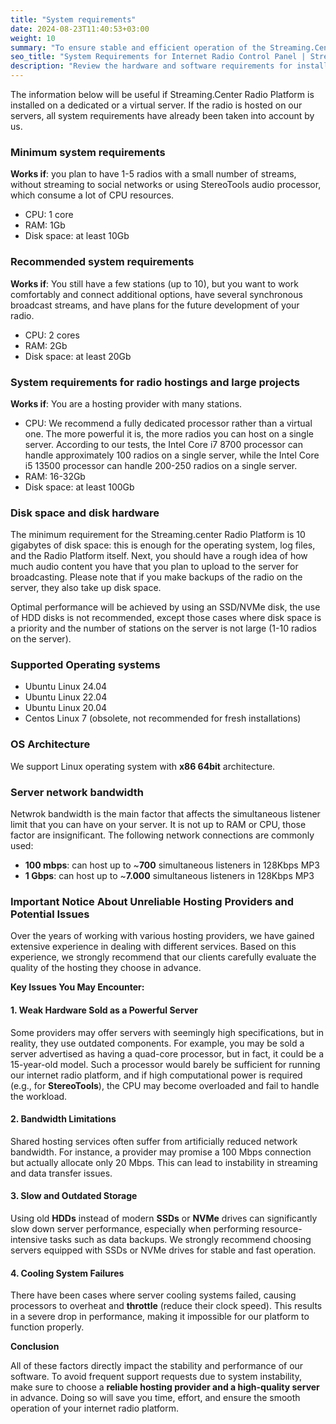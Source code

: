 ```yaml
---
title: "System requirements"
date: 2024-08-23T11:40:53+03:00
weight: 10
summary: "To ensure stable and efficient operation of the Streaming.Center Radio Platform, users must choose appropriate server resources and reliable hosting providers based on their project size, with considerations for CPU, RAM, storage type, bandwidth, and hardware quality."
seo_title: "System Requirements for Internet Radio Control Panel | Streaming.Center"
description: "Review the hardware and software requirements for installing and running our Internet radio control panel, including CPU, RAM, OS, and storage needs."
---
```


The information below will be useful if Streaming.Center Radio Platform is installed on a dedicated or a virtual server. If the radio is hosted on our servers, all system requirements have already been taken into account by us.

### Minimum system requirements
**Works if**: you plan to have 1-5 radios with a small number of streams, without streaming to social networks or using StereoTools audio processor, which consume a lot of CPU resources.
- CPU: 1 core
- RAM: 1Gb
- Disk space: at least 10Gb


### Recommended system requirements
**Works if**: You still have a few stations (up to 10), but you want to work comfortably and connect additional options, have several synchronous broadcast streams, and have plans for the future development of your radio.
- CPU: 2 cores
- RAM: 2Gb
- Disk space: at least 20Gb


### System requirements for radio hostings and large projects
**Works if**: You are a hosting provider with many stations.
- CPU: We recommend a fully dedicated processor rather than a virtual one. The more powerful it is, the more radios you can host on a single server. According to our tests, the Intel Core i7 8700 processor can handle approximately 100 radios on a single server, while the Intel Core i5 13500 processor can handle 200-250 radios on a single server.
- RAM: 16-32Gb
- Disk space: at least 100Gb


### Disk space and disk hardware
The minimum requirement for the Streaming.center Radio Platform is 10 gigabytes of disk space: this is enough for the operating system, log files, and the Radio Platform itself. Next, you should have a rough idea of how much audio content you have that you plan to upload to the server for broadcasting. Please note that if you make backups of the radio on the server, they also take up disk space.

Optimal performance will be achieved by using an SSD/NVMe disk, the use of HDD disks is not recommended, except those cases where disk space is a priority and the number of stations on the server is not large (1-10 radios on the server).

### Supported Operating systems
- Ubuntu Linux 24.04
- Ubuntu Linux 22.04
- Ubuntu Linux 20.04
- Centos Linux 7 (obsolete, not recommended for fresh installations)

### OS Architecture
We support Linux operating system with **x86 64bit** architecture.


### Server network bandwidth
Netwrok bandwidth is the main factor that affects the simultaneous listener limit that you can have on your server. It is not up to RAM or CPU, those factor are insignificant. The following network connections are commonly used:

- **100 mbps**: can host up to ~**700** simultaneous listeners in 128Kbps MP3
- **1 Gbps**: can host up to ~**7.000** simultaneous listeners in 128Kbps MP3


### Important Notice About Unreliable Hosting Providers and Potential Issues

Over the years of working with various hosting providers, we have gained extensive experience in dealing with different services. Based on this experience, we strongly recommend that our clients carefully evaluate the quality of the hosting they choose in advance.

**Key Issues You May Encounter:**

#### 1. Weak Hardware Sold as a Powerful Server
Some providers may offer servers with seemingly high specifications, but in reality, they use outdated components. For example, you may be sold a server advertised as having a quad-core processor, but in fact, it could be a 15-year-old model. Such a processor would barely be sufficient for running our internet radio platform, and if high computational power is required (e.g., for **StereoTools**), the CPU may become overloaded and fail to handle the workload.

#### 2. Bandwidth Limitations
Shared hosting services often suffer from artificially reduced network bandwidth. For instance, a provider may promise a 100 Mbps connection but actually allocate only 20 Mbps. This can lead to instability in streaming and data transfer issues.

#### 3. Slow and Outdated Storage
Using old **HDDs** instead of modern **SSDs** or **NVMe** drives can significantly slow down server performance, especially when performing resource-intensive tasks such as data backups. We strongly recommend choosing servers equipped with SSDs or NVMe drives for stable and fast operation.

#### 4. Cooling System Failures
There have been cases where server cooling systems failed, causing processors to overheat and **throttle** (reduce their clock speed). This results in a severe drop in performance, making it impossible for our platform to function properly.

**Conclusion**

All of these factors directly impact the stability and performance of our software. To avoid frequent support requests due to system instability, make sure to choose a **reliable hosting provider and a high-quality server** in advance. Doing so will save you time, effort, and ensure the smooth operation of your internet radio platform.